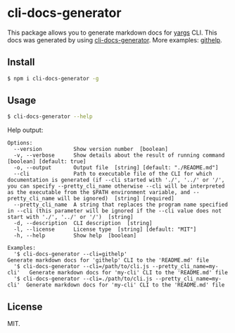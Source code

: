 # cli-docs-generator

This package allows you to generate markdown docs for [yargs](https://github.com/yargs/yargs) CLI. This docs was generated by using [cli-docs-generator](https://github.com/EliseevNP/cli-docs-generator). More examples: [githelp](https://github.com/EliseevNP/githelp).

## Install

```sh
$ npm i cli-docs-generator -g
```

## Usage

```sh
$ cli-docs-generator --help
```

Help output:

```
Options:
  --version          Show version number  [boolean]
  -v, --verbose      Show details about the result of running command  [boolean] [default: true]
  -o, --output       Output file  [string] [default: "./README.md"]
  --cli              Path to executable file of the CLI for which documentation is generated (if --cli started with './', '../' or '/', you can specify --pretty_cli_name otherwise --cli will be interpreted as the executable from the $PATH environment variable, and --pretty_cli_name will be ignored)  [string] [required]
  --pretty_cli_name  A string that replaces the program name specified in --cli (this parameter will be ignored if the --cli value does not start with './', '../' or '/')  [string]
  -d, --description  CLI description  [string]
  -l, --license      License type  [string] [default: "MIT"]
  -h, --help         Show help  [boolean]

Examples:
  '$ cli-docs-generator --cli=githelp'                                    Generate markdown docs for 'githelp' CLI to the 'README.md' file
  '$ cli-docs-generator --cli=/path/to/cli.js --pretty_cli_name=my-cli'   Generate markdown docs for 'my-cli' CLI to the 'README.md' file
  '$ cli-docs-generator --cli=./path/to/cli.js --pretty_cli_name=my-cli'  Generate markdown docs for 'my-cli' CLI to the 'README.md' file
```

## License

MIT.